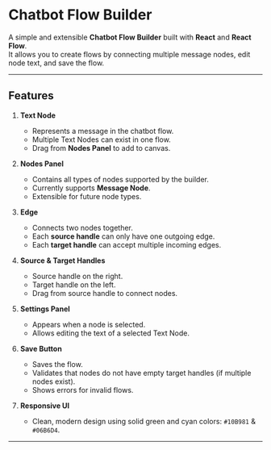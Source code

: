 # Chatbot Flow Builder

A simple and extensible **Chatbot Flow Builder** built with **React** and **React Flow**.  
It allows you to create flows by connecting multiple message nodes, edit node text, and save the flow.

---

## Features

1. **Text Node**
   - Represents a message in the chatbot flow.
   - Multiple Text Nodes can exist in one flow.
   - Drag from **Nodes Panel** to add to canvas.

2. **Nodes Panel**
   - Contains all types of nodes supported by the builder.
   - Currently supports **Message Node**.
   - Extensible for future node types.

3. **Edge**
   - Connects two nodes together.
   - Each **source handle** can only have one outgoing edge.
   - Each **target handle** can accept multiple incoming edges.

4. **Source & Target Handles**
   - Source handle on the right.
   - Target handle on the left.
   - Drag from source handle to connect nodes.

5. **Settings Panel**
   - Appears when a node is selected.
   - Allows editing the text of a selected Text Node.

6. **Save Button**
   - Saves the flow.
   - Validates that nodes do not have empty target handles (if multiple nodes exist).
   - Shows errors for invalid flows.

7. **Responsive UI**
   - Clean, modern design using solid green and cyan colors: `#10B981` & `#06B6D4`.

---

